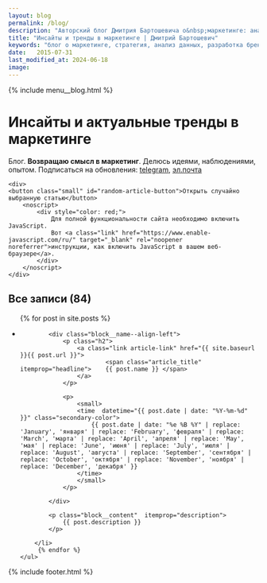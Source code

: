 ```yaml
---
layout: blog
permalink: /blog/
description: "Авторский блог Дмитрия Бартошевича о&nbsp;маркетинге: анализ данных, развитие брендов, актуальные тренды. Экспертные советы и&nbsp;инсайты для профессионалов." 
title: "Инсайты и тренды в маркетинге | Дмитрий Бартошевич"
keywords: "блог о маркетинге, стратегия, анализ данных, разработка брендов, управление брендами, антикризисный маркетинг, консультант по маркетингу, Дмитрий Бартошевич, советы по маркетингу, статьи о маркетинге"
date:   2015-07-31
last_modified_at: 2024-06-18
image:
---
```



<div class="body__container">
  
  {% include menu__blog.html %}

<main class="section__content row-gap--l">
       
<h1 class="element--hidden">Инсайты и актуальные тренды в маркетинге</h1>

<div class="intro max-width-text"><span class="inline bold">Блог</span>. <strong>Возвращаю смысл в&nbsp;маркетинг</strong>. Делюсь идеями, наблюдениями, опытом. Подписаться на&nbsp;обновления: <a class="link" href="https://t.me/+OuzxNOZg-g44ZjYy">telegram</a>, <a class="link" href="https://eepurl.com/cmkKcz">эл.почта</a> 

    <div>        
    <button class="small" id="random-article-button">Открыть случайно выбранную статью</button>
        <noscript>
            <div style="color: red;">
                Для полной функциональности сайта необходимо включить JavaScript. 
                Вот <a class="link" href="https://www.enable-javascript.com/ru/" target="_blank" rel="noopener noreferrer">инструкции, как включить JavaScript в вашем веб-браузере</a>.
            </div>
        </noscript>
    </div>
</div>



<div class="full-bleed mt-m row-gap--l" id="all-posts" itemscope itemtype="http://schema.org/Blog">
    <meta itemprop="name" content="{{ page.title }}">
    <meta itemprop="description" content=" {{ page.description }}">

<h2 class="h2 bold">Все записи (84) </h2>

  
<ul class="row-gap--xl list-reset">
		{% for post in site.posts %}
		<li class="block__item" itemscope itemtype="http://schema.org/BlogPosting">           
            <meta itemprop="datePublished" content="{{ post.date | date: "%Y-%m-%dT%H:%M:%S%z" }}">
            <meta itemprop="dateModified" content="{{ post.last_modified_at | date: "%Y-%m-%dT%H:%M:%S%z" }}">  
            <link itemprop="image" href="{{ site.baseurl }}{{ post.image }}">         
            <div itemprop="author" itemscope itemtype="http://schema.org/Person">
                <meta itemprop="name" content="Дмитрий Бартошевич">
                <meta itemprop="jobTitle" content="консультант по маркетингу и стратегии">
                <meta itemprop="description" content="Помогаю компаниям развивать свои бренды. Опираясь на исследования и анализ данных, разрабатываю план необходимых действий. Обеспечиваю контроль за реализацией и слежу за результатами каждого проекта, чтобы добиться согласованных с клиентом целей. ">
                <meta itemprop="email" content="dmitry@bartoshevich">
                <link itemprop="url" href="https://bartoshevich.by/about/">
                <link itemprop="sameAs" href="https://www.linkedin.com/in/bartoshevich">
                <link itemprop="sameAs" href="https://www.facebook.com/bartoshevichby/">
                <link itemprop="sameAs" href="https://mastodon.social/@bartoshevich">
                <link itemprop="sameAs" href="https://t.me/MeaningfulMarketing">                
                <link itemprop="image" href="https://bartoshevich.by/assets/images/main/bartoshevich@16x9.jpg">
                <link itemprop="image" href="https://bartoshevich.by/assets/images/main/bartoshevich@4x3.jpg">
                <link itemprop="image" href="https://bartoshevich.by/assets/images/main/bartoshevich@1x1.jpg">
            </div>

            <div class="block__name--align-left">
                <p class="h2">
                    <a class="link article-link" href="{{ site.baseurl }}{{ post.url }}">							
                            <span class="article_title" itemprop="headline">	{{ post.name }} </span> 
                    </a>
                </p>

                <p>
                    <small>
                    <time  datetime="{{ post.date | date: "%Y-%m-%d" }}" class="secondary-color"> 						
                        {{ post.date | date: "%e %B %Y" | replace: 'January', 'января' | replace: 'February', 'февраля' | replace: 'March', 'марта' | replace: 'April', 'апреля' | replace: 'May', 'мая' | replace: 'June', 'июня' | replace: 'July', 'июля' | replace: 'August', 'августа' | replace: 'September', 'сентября' | replace: 'October', 'октября' | replace: 'November', 'ноября' | replace: 'December', 'декабря' }}				
                    </time> 
                    </small>
                </p>
            
            </div>
                       
            <p class="block__content"  itemprop="description">
                {{ post.description }}
            </p>
				
		</li>
		 {% endfor %}
	</ul>
 </div>

</main>

{% include footer.html %}
</div>



